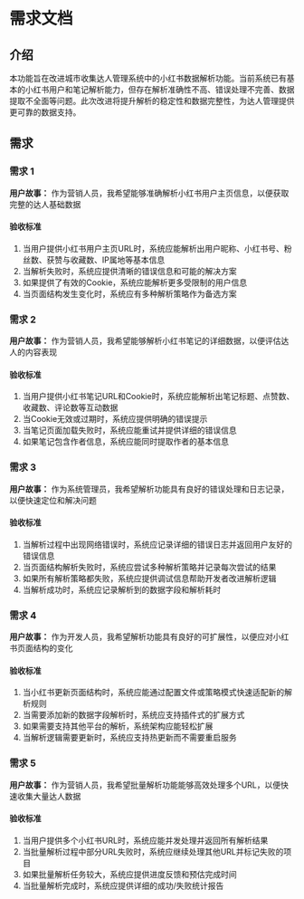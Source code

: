 # 需求文档

## 介绍

本功能旨在改进城市收集达人管理系统中的小红书数据解析功能。当前系统已有基本的小红书用户和笔记解析能力，但存在解析准确性不高、错误处理不完善、数据提取不全面等问题。此次改进将提升解析的稳定性和数据完整性，为达人管理提供更可靠的数据支持。

## 需求

### 需求 1

**用户故事：** 作为营销人员，我希望能够准确解析小红书用户主页信息，以便获取完整的达人基础数据

#### 验收标准

1. 当用户提供小红书用户主页URL时，系统应能解析出用户昵称、小红书号、粉丝数、获赞与收藏数、IP属地等基本信息
2. 当解析失败时，系统应提供清晰的错误信息和可能的解决方案
3. 如果提供了有效的Cookie，系统应能解析更多受限制的用户信息
4. 当页面结构发生变化时，系统应有多种解析策略作为备选方案

### 需求 2

**用户故事：** 作为营销人员，我希望能够解析小红书笔记的详细数据，以便评估达人的内容表现

#### 验收标准

1. 当用户提供小红书笔记URL和Cookie时，系统应能解析出笔记标题、点赞数、收藏数、评论数等互动数据
2. 当Cookie无效或过期时，系统应提供明确的错误提示
3. 当笔记页面加载失败时，系统应能重试并提供详细的错误信息
4. 如果笔记包含作者信息，系统应能同时提取作者的基本信息

### 需求 3

**用户故事：** 作为系统管理员，我希望解析功能具有良好的错误处理和日志记录，以便快速定位和解决问题

#### 验收标准

1. 当解析过程中出现网络错误时，系统应记录详细的错误日志并返回用户友好的错误信息
2. 当页面结构解析失败时，系统应尝试多种解析策略并记录每次尝试的结果
3. 如果所有解析策略都失败，系统应提供调试信息帮助开发者改进解析逻辑
4. 当解析成功时，系统应记录解析到的数据字段和解析耗时

### 需求 4

**用户故事：** 作为开发人员，我希望解析功能具有良好的可扩展性，以便应对小红书页面结构的变化

#### 验收标准

1. 当小红书更新页面结构时，系统应能通过配置文件或策略模式快速适配新的解析规则
2. 当需要添加新的数据字段解析时，系统应支持插件式的扩展方式
3. 如果需要支持其他平台的解析，系统架构应能轻松扩展
4. 当解析逻辑需要更新时，系统应支持热更新而不需要重启服务

### 需求 5

**用户故事：** 作为营销人员，我希望批量解析功能能够高效处理多个URL，以便快速收集大量达人数据

#### 验收标准

1. 当用户提供多个小红书URL时，系统应能并发处理并返回所有解析结果
2. 当批量解析过程中部分URL失败时，系统应继续处理其他URL并标记失败的项目
3. 如果批量解析任务较大，系统应提供进度反馈和预估完成时间
4. 当批量解析完成时，系统应提供详细的成功/失败统计报告